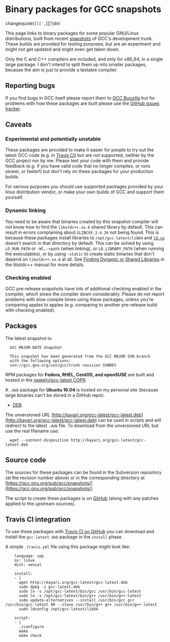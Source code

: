 # Binary packages for GCC snapshots

changequote(`[[[',`]]]')dnl

This page links to binary packages for some popular GNU/Linux distributions,
built from recent [snapshots](https://gcc.gnu.org/snapshots.html)
of GCC's development trunk.
These builds are provided for testing purposes,
but are an experiment and might not get updated
and might even get taken down.

Only the C and C++ compilers are included, and only for x86_64,
in a single large package.
I don't intend to split them up into smaller packages,
because the aim is just to provide a testable compiler.

## Reporting bugs

If you find bugs in GCC itself please report them to
[GCC Bugzilla](https://gcc.gnu.org/bugs)
but for problems with how these packages are built
please use the
[GitHub issues tracker](https://github.com/jwakely/pkg-gcc-latest/issues).

## Caveats

### Experimental and potentially unstable

These packages are provided to make it easier for people to try out
the latest GCC code (e.g. in [Travis CI](#travis)) but are not supported,
neither by the GCC project nor by me.
Please test your code with them and provide feedback
(e.g. if you have valid code that no longer compiles,
or runs slower, or faster!)
but don't rely on these packages for your production builds.

For serious purposes you should use supported packages
provided by your linux distribution vendor,
or make your own builds of GCC and support them yourself.


### Dynamic linking

You need to be aware that binaries created by this snapshot compiler
will not know how to find the `libstdc++.so.6` shared library by default.
This can result in errors complaining about `GLIBCXX_3.4.26` not being found.
This is because these packages install libraries to `/opt/gcc-latest/lib64`
and [`ld.so`](http://man7.org/linux/man-pages/man8/ld.so.8.html)
doesn't search in that directory by default.
This can be solved by using `LD_RUN_PATH` or `-Wl,-rpath` (when linking),
or `LD_LIBRARY_PATH` (when running the executables),
or by using `-static` to create static binaries that don't depend on
`libstdc++.so.6` at all.
See [Finding Dynamic or Shared Libraries](https://gcc.gnu.org/onlinedocs/libstdc++/manual/using_dynamic_or_shared.html#manual.intro.using.linkage.dynamic)
in the libstdc++ manual for more details.

### Checking enabled

GCC pre-release snapshots have lots of additional checking enabled
in the compiler, which slows the compiler down considerably.
Please do not report problems with slow compile times using these packages,
unless you're comparing apples to apples
(e.g. comparing to another pre-release build with checking enabled).

## Packages

The latest snapshot is:

      GCC MAJOR-DATE Snapshot

      This snapshot has been generated from the GCC MAJOR SVN branch
      with the following options:
      svn://gcc.gnu.org/svn/gcc/trunk revision SVNREV

RPM packages for **Fedora, RHEL, CentOS, and openSUSE**
are built and hosted in the
[jwakely/gcc-latest COPR](https://copr.fedorainfracloud.org/coprs/jwakely/gcc-latest/).

A `.deb` package for **Ubuntu 16.04** is hosted on my personal site
(because large binaries can't be stored in a GitHub repo):

- [DEB](http://kayari.org/gcc-latest/DEB)

The unversioned URL [http://kayari.org/gcc-latest/gcc-latest.deb](http://kayari.org/gcc-latest/gcc-latest.deb)
can be used in scripts and will redirect to the latest `.deb` file.
To download from the unversioned URL but use the real filename use:

      wget --content-disposition http://kayari.org/gcc-latest/gcc-latest.deb

## Source code

The sources for these packages can be found in the Subversion repository
(at the revision number above) or in the corresponding directory at
[https://gcc.gnu.org/pub/gcc/snapshots/](https://gcc.gnu.org/pub/gcc/snapshots/)

The script to create these packages
is on [GitHub](https://github.com/jwakely/pkg-gcc-latest)
(along with any patches applied to the upstream sources).

## Travis CI integration
<a id="travis">

To use these packages with
[Travis CI on GitHub](https://docs.travis-ci.com/user/tutorial/)
you can download and install the `gcc-latest.deb` package
in the `install` phase.

A simple `.travis.yml` file using this package might look like:

        language: cpp
        os: linux
        dist: xenial

        install:
        - |
          wget http://kayari.org/gcc-latest/gcc-latest.deb
          sudo dpkg -i gcc-latest.deb
          sudo ln -s /opt/gcc-latest/bin/gcc /usr/bin/gcc-latest
          sudo ln -s /opt/gcc-latest/bin/g++ /usr/bin/g++-latest
          sudo update-alternatives --install /usr/bin/gcc gcc /usr/bin/gcc-latest 90 --slave /usr/bin/g++ g++ /usr/bin/g++-latest
          sudo ldconfig /opt/gcc-latest/lib64

        script:
        - |
          ./configure
          make
          make check


